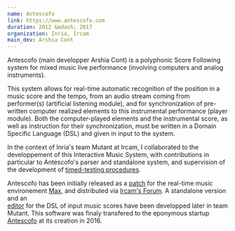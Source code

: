 ```yaml
---
name: Antescofo 
link: https://www.antescofo.com
duration: 2012 &mdash; 2017
organization: Inria, Ircam
main_dev: Arshia Cont
---
```



Antescofo (main developper Arshia Cont) 
is a polyphonic Score Following system for mixed music 
live performance (involving computers and analog instruments). 

This system allows for real-time automatic recognition 
of the position in a music score and the tempo,
from an audio stream coming from performer(s) (artificial listening module), 
and for synchronization of pre-written computer realized elements to this instrumental performance (player module).
Both the computer-played elements and the instrumental score,
as well as instruction for their synchronization, 
must be written in a Domain Specific Language (DSL)
and given in input to the system.

In the context of Inria's team Mutant at Ircam, 
I collaborated to the developpement of this Interactive Music System,
with contributions in particular to Antescofo's parser
and standalone system,
and supervision of the development of [timed-testing procedures](https://jacquema.gitlabpages.inria.fr/software/ascotest).

Antescofo has been initially released 
as a [patch](http://repmus.ircam.fr/antescofo) for 
the real-time music environement [Max](https://cycling74.com), 
and distributed via [Ircam's Forum](http://forumnet.ircam.fr).
A standalone version and an  
[editor](http://forumnet.ircam.fr/product/antescofo-en/ascograph-en/) 
for the DSL of input music scores have been developped later
in team Mutant.
This software was finaly transfered to the eponymous startup 
[Antescofo](https://www.antescofo.com) at its creation in 2016.
